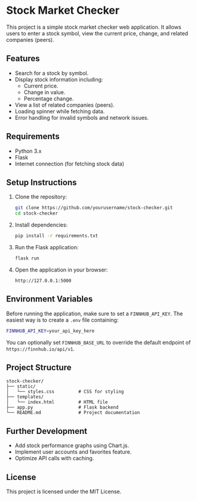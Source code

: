 # Stock Market Checker

This project is a simple stock market checker web application. It allows users to enter a stock symbol, view the current price, change, and related companies (peers).

## Features
- Search for a stock by symbol.
- Display stock information including:
  - Current price.
  - Change in value.
  - Percentage change.
- View a list of related companies (peers).
- Loading spinner while fetching data.
- Error handling for invalid symbols and network issues.

## Requirements
- Python 3.x
- Flask
- Internet connection (for fetching stock data)

## Setup Instructions
1. Clone the repository:
   ```bash
   git clone https://github.com/yourusername/stock-checker.git
   cd stock-checker
   ```
2. Install dependencies:
   ```bash
   pip install -r requirements.txt
   ```
3. Run the Flask application:
   ```bash
   flask run
   ```
4. Open the application in your browser:
   ```
   http://127.0.0.1:5000
   ```

## Environment Variables

Before running the application, make sure to set a `FINNHUB_API_KEY`. The easiest way is to create a `.env` file containing:

```bash
FINNHUB_API_KEY=your_api_key_here
```

You can optionally set `FINNHUB_BASE_URL` to override the default endpoint of `https://finnhub.io/api/v1`.

## Project Structure
```
stock-checker/
├── static/
│   └── styles.css         # CSS for styling
├── templates/
│   └── index.html         # HTML file
├── app.py                 # Flask backend
└── README.md              # Project documentation
```

## Further Development
- Add stock performance graphs using Chart.js.
- Implement user accounts and favorites feature.
- Optimize API calls with caching.

## License
This project is licensed under the MIT License.
